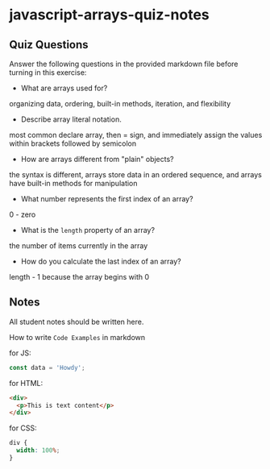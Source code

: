 # javascript-arrays-quiz-notes

## Quiz Questions

Answer the following questions in the provided markdown file before turning in this exercise:

- What are arrays used for?

organizing data, ordering, built-in methods, iteration, and flexibility

- Describe array literal notation.

most common
declare array, then = sign, and immediately assign the values within brackets followed by semicolon

- How are arrays different from "plain" objects?

the syntax is different, arrays store data in an ordered sequence,
and arrays have built-in methods for manipulation

- What number represents the first index of an array?

0 - zero

- What is the `length` property of an array?

the number of items currently in the array

- How do you calculate the last index of an array?

length - 1 because the array begins with 0

## Notes

All student notes should be written here.

How to write `Code Examples` in markdown

for JS:

```javascript
const data = 'Howdy';
```

for HTML:

```html
<div>
  <p>This is text content</p>
</div>
```

for CSS:

```css
div {
  width: 100%;
}
```
